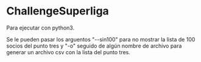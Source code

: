 # ChallengeSuperliga

Para ejecutar con python3. 

Se le pueden pasar los arguentos "--sin100" para no mostrar la lista de 100 socios del punto tres y "-o" seguido de algún nombre de archivo para generar un archivo csv con la lista del punto tres.
